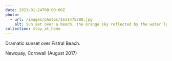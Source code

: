 ```yaml
---
date: 2021-01-24T08:00:00Z
photo:
  - url: /images/photos/1611475200.jpg
    alt: Sun set over a beach, the orange sky reflected by the water lying on its surface.
collection: stay_at_home
---
```

Dramatic sunset over Fistral Beach.

Newquay, Cornwall (August 2017)
